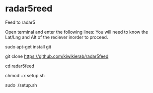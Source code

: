 # radar5reed
Feed to radar5


Open terminal and enter the following lines:
You will need to know the Lat/Lng and Alt of the reciever inorder to proceed.


sudo apt-get install git


git clone https://github.com/kiwikierab/radar5feed


cd radar5feed


chmod +x setup.sh


sudo ./setup.sh
